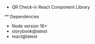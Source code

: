 * QR Check-in React Component Library

** Dependencies
- Node version 16>
- storybook@latest
- react@latest
